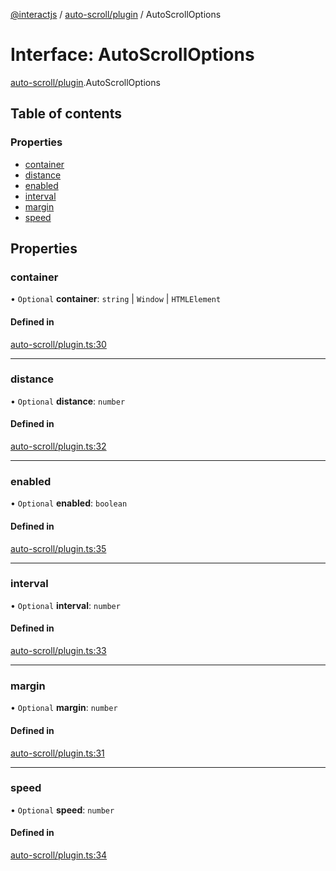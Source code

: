 [@interactjs](../README.md) / [auto-scroll/plugin](../modules/auto_scroll_plugin.md) / AutoScrollOptions

# Interface: AutoScrollOptions

[auto-scroll/plugin](../modules/auto_scroll_plugin.md).AutoScrollOptions

## Table of contents

### Properties

- [container](auto_scroll_plugin.AutoScrollOptions.md#container)
- [distance](auto_scroll_plugin.AutoScrollOptions.md#distance)
- [enabled](auto_scroll_plugin.AutoScrollOptions.md#enabled)
- [interval](auto_scroll_plugin.AutoScrollOptions.md#interval)
- [margin](auto_scroll_plugin.AutoScrollOptions.md#margin)
- [speed](auto_scroll_plugin.AutoScrollOptions.md#speed)

## Properties

### container

• `Optional` **container**: `string` \| `Window` \| `HTMLElement`

#### Defined in

[auto-scroll/plugin.ts:30](https://github.com/taye/interact.js/blob/d3d47461/packages/@interactjs/auto-scroll/plugin.ts#L30)

___

### distance

• `Optional` **distance**: `number`

#### Defined in

[auto-scroll/plugin.ts:32](https://github.com/taye/interact.js/blob/d3d47461/packages/@interactjs/auto-scroll/plugin.ts#L32)

___

### enabled

• `Optional` **enabled**: `boolean`

#### Defined in

[auto-scroll/plugin.ts:35](https://github.com/taye/interact.js/blob/d3d47461/packages/@interactjs/auto-scroll/plugin.ts#L35)

___

### interval

• `Optional` **interval**: `number`

#### Defined in

[auto-scroll/plugin.ts:33](https://github.com/taye/interact.js/blob/d3d47461/packages/@interactjs/auto-scroll/plugin.ts#L33)

___

### margin

• `Optional` **margin**: `number`

#### Defined in

[auto-scroll/plugin.ts:31](https://github.com/taye/interact.js/blob/d3d47461/packages/@interactjs/auto-scroll/plugin.ts#L31)

___

### speed

• `Optional` **speed**: `number`

#### Defined in

[auto-scroll/plugin.ts:34](https://github.com/taye/interact.js/blob/d3d47461/packages/@interactjs/auto-scroll/plugin.ts#L34)
